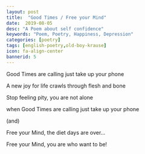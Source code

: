 ```yaml
---
layout: post
title:  "Good Times / Free your Mind"
date:  2019-08-05
desc: "A Poem about self confidence"
keywords: "Poem, Poetry, Happiness, Depression"
categories: [poetry]
tags: [english-poetry,old-boy-krause]
icon: fa-align-center
bannerid: 5
---
```


Good Times are calling just take up your phone

A new joy for life crawls through flesh and bone

Stop feeling pity, you are not alone

when Good Times are calling just take up your phone



(and)

Free your Mind, the diet days are over...

Free your Mind, you are who want to be!
